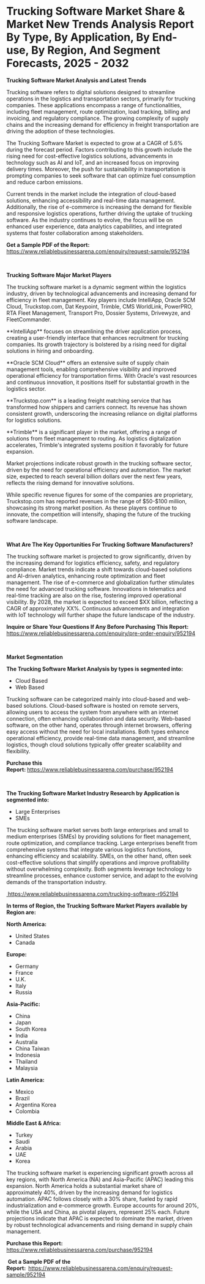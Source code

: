 <p><h1>Trucking Software Market Share & Market New Trends Analysis Report By Type, By Application, By End-use, By Region, And Segment Forecasts, 2025 - 2032</h1></p><p><strong>Trucking Software Market Analysis and Latest Trends</strong></p>
<p><p>Trucking software refers to digital solutions designed to streamline operations in the logistics and transportation sectors, primarily for trucking companies. These applications encompass a range of functionalities, including fleet management, route optimization, load tracking, billing and invoicing, and regulatory compliance. The growing complexity of supply chains and the increasing demand for efficiency in freight transportation are driving the adoption of these technologies.</p><p>The Trucking Software Market is expected to grow at a CAGR of 5.6% during the forecast period. Factors contributing to this growth include the rising need for cost-effective logistics solutions, advancements in technology such as AI and IoT, and an increased focus on improving delivery times. Moreover, the push for sustainability in transportation is prompting companies to seek software that can optimize fuel consumption and reduce carbon emissions.</p><p>Current trends in the market include the integration of cloud-based solutions, enhancing accessibility and real-time data management. Additionally, the rise of e-commerce is increasing the demand for flexible and responsive logistics operations, further driving the uptake of trucking software. As the industry continues to evolve, the focus will be on enhanced user experience, data analytics capabilities, and integrated systems that foster collaboration among stakeholders.</p></p>
<p><strong>Get a Sample PDF of the Report:&nbsp;</strong> <a href="https://www.reliablebusinessarena.com/enquiry/request-sample/952194?utm_campaign=3568&utm_medium=2&utm_source=Github&utm_content=ia&utm_term=17042025&utm_id=trucking-software">https://www.reliablebusinessarena.com/enquiry/request-sample/952194</a></p>
<p>&nbsp;</p>
<p><strong>Trucking Software Major Market Players</strong></p>
<p><p>The trucking software market is a dynamic segment within the logistics industry, driven by technological advancements and increasing demand for efficiency in fleet management. Key players include IntelliApp, Oracle SCM Cloud, Truckstop.com, Dat Keypoint, Trimble, CMS WorldLink, PowerPRO, RTA Fleet Management, Transport Pro, Dossier Systems, Drivewyze, and FleetCommander.</p><p>**IntelliApp** focuses on streamlining the driver application process, creating a user-friendly interface that enhances recruitment for trucking companies. Its growth trajectory is bolstered by a rising need for digital solutions in hiring and onboarding.</p><p>**Oracle SCM Cloud** offers an extensive suite of supply chain management tools, enabling comprehensive visibility and improved operational efficiency for transportation firms. With Oracle's vast resources and continuous innovation, it positions itself for substantial growth in the logistics sector.</p><p>**Truckstop.com** is a leading freight matching service that has transformed how shippers and carriers connect. Its revenue has shown consistent growth, underscoring the increasing reliance on digital platforms for logistics solutions.</p><p>**Trimble** is a significant player in the market, offering a range of solutions from fleet management to routing. As logistics digitalization accelerates, Trimble's integrated systems position it favorably for future expansion.</p><p>Market projections indicate robust growth in the trucking software sector, driven by the need for operational efficiency and automation. The market size, expected to reach several billion dollars over the next few years, reflects the rising demand for innovative solutions.</p><p>While specific revenue figures for some of the companies are proprietary, Truckstop.com has reported revenues in the range of $50-$100 million, showcasing its strong market position. As these players continue to innovate, the competition will intensify, shaping the future of the trucking software landscape.</p></p>
<p>&nbsp;</p>
<p><strong>What Are The Key Opportunities For Trucking Software Manufacturers?</strong></p>
<p><p>The trucking software market is projected to grow significantly, driven by the increasing demand for logistics efficiency, safety, and regulatory compliance. Market trends indicate a shift towards cloud-based solutions and AI-driven analytics, enhancing route optimization and fleet management. The rise of e-commerce and globalization further stimulates the need for advanced trucking software. Innovations in telematics and real-time tracking are also on the rise, fostering improved operational visibility. By 2028, the market is expected to exceed $XX billion, reflecting a CAGR of approximately XX%. Continuous advancements and integration with IoT technology will further shape the future landscape of the industry.</p></p>
<p><strong>Inquire or Share Your Questions If Any Before Purchasing This Report:</strong> <a href="https://www.reliablebusinessarena.com/enquiry/pre-order-enquiry/952194?utm_campaign=3568&utm_medium=2&utm_source=Github&utm_content=ia&utm_term=17042025&utm_id=trucking-software">https://www.reliablebusinessarena.com/enquiry/pre-order-enquiry/952194</a></p>
<p>&nbsp;</p>
<p><strong>Market Segmentation</strong></p>
<p><strong>The Trucking Software Market Analysis by types is segmented into:</strong></p>
<p><ul><li>Cloud Based</li><li>Web Based</li></ul></p>
<p><p>Trucking software can be categorized mainly into cloud-based and web-based solutions. Cloud-based software is hosted on remote servers, allowing users to access the system from anywhere with an internet connection, often enhancing collaboration and data security. Web-based software, on the other hand, operates through internet browsers, offering easy access without the need for local installations. Both types enhance operational efficiency, provide real-time data management, and streamline logistics, though cloud solutions typically offer greater scalability and flexibility.</p></p>
<p><strong>Purchase this Report:&nbsp;</strong><a href="https://www.reliablebusinessarena.com/purchase/952194?utm_campaign=3568&utm_medium=2&utm_source=Github&utm_content=ia&utm_term=17042025&utm_id=trucking-software">https://www.reliablebusinessarena.com/purchase/952194</a></p>
<p>&nbsp;</p>
<p><strong>The Trucking Software Market Industry Research by Application is segmented into:</strong></p>
<p><ul><li>Large Enterprises</li><li>SMEs</li></ul></p>
<p><p>The trucking software market serves both large enterprises and small to medium enterprises (SMEs) by providing solutions for fleet management, route optimization, and compliance tracking. Large enterprises benefit from comprehensive systems that integrate various logistics functions, enhancing efficiency and scalability. SMEs, on the other hand, often seek cost-effective solutions that simplify operations and improve profitability without overwhelming complexity. Both segments leverage technology to streamline processes, enhance customer service, and adapt to the evolving demands of the transportation industry.</p></p>
<p><a href="https://www.reliablebusinessarena.com/trucking-software-r952194?utm_campaign=3568&utm_medium=2&utm_source=Github&utm_content=ia&utm_term=17042025&utm_id=trucking-software">&nbsp;https://www.reliablebusinessarena.com/trucking-software-r952194</a></p>
<p><strong>In terms of Region, the Trucking Software Market Players available by Region are:</strong></p>
<p>
    <p> <strong> North America: </strong>
        <ul>
            <li>United States</li>
            <li>Canada</li>
        </ul>
        </p> 
    <p> <strong> Europe: </strong>
        <ul>
            <li>Germany</li>
            <li>France</li>
            <li>U.K.</li>
            <li>Italy</li>
            <li>Russia</li>
        </ul>
        </p> 
    <p> <strong> Asia-Pacific: </strong>
        <ul>
            <li>China</li>
            <li>Japan</li>
            <li>South Korea</li>
            <li>India</li>
            <li>Australia</li>
            <li>China Taiwan</li>
            <li>Indonesia</li>
            <li>Thailand</li>
            <li>Malaysia</li>
        </ul>
        </p> 
    <p> <strong> Latin America: </strong>
        <ul>
            <li>Mexico</li>
            <li>Brazil</li>
            <li>Argentina Korea</li>
            <li>Colombia</li>
        </ul>
        </p> 
    <p> <strong> Middle East & Africa: </strong>
        <ul>
            <li>Turkey</li>
            <li>Saudi</li>
            <li>Arabia</li>
            <li>UAE</li>
            <li>Korea</li>
        </ul>
    </p>
    </p>
<p><p>The trucking software market is experiencing significant growth across all key regions, with North America (NA) and Asia-Pacific (APAC) leading this expansion. North America holds a substantial market share of approximately 40%, driven by the increasing demand for logistics automation. APAC follows closely with a 30% share, fueled by rapid industrialization and e-commerce growth. Europe accounts for around 20%, while the USA and China, as pivotal players, represent 25% each. Future projections indicate that APAC is expected to dominate the market, driven by robust technological advancements and rising demand in supply chain management.</p></p>
<p><strong>Purchase this Report: </strong><a href="https://www.reliablebusinessarena.com/purchase/952194?utm_campaign=3568&utm_medium=2&utm_source=Github&utm_content=ia&utm_term=17042025&utm_id=trucking-software">https://www.reliablebusinessarena.com/purchase/952194</a></p>
<p>&nbsp;<strong>Get a Sample PDF of the Report:&nbsp;&nbsp;</strong><a href="https://www.reliablebusinessarena.com/enquiry/request-sample/952194?utm_campaign=3568&utm_medium=2&utm_source=Github&utm_content=ia&utm_term=17042025&utm_id=trucking-software">https://www.reliablebusinessarena.com/enquiry/request-sample/952194</a></p>
<p><strong></strong></p>
<p><p></p><p></p><p></p></p>
